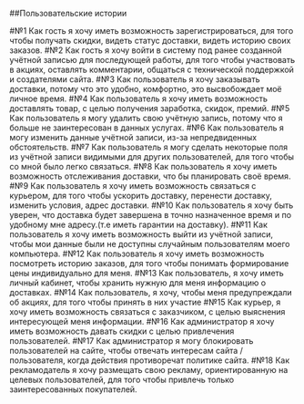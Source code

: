 ##Пользовательские истории

#№1 
Как гость я хочу иметь возможность зарегистрироваться, для того чтобы получать скидки, видеть статус доставки, видеть историю своих заказов. 
#№2 
Как гость я хочу войти в систему под ранее созданной учётной записью для последующей работы, для того чтобы участвовать в акциях, оставлять комментарии, общаться с технической поддержкой и создателями сайта. 
#№3 
Как пользователь я хочу заказывать доставки, потому что это удобно, комфортно, это высвобождает моё личное время. 
#№4 
Как пользователь я хочу иметь возможность доставлять товар, с целью получения заработка, скидок, премий. 
#№5 
Как пользователь я могу удалить свою учётную запись, потому что я больше не заинтересован в данных услугах. 
#№6 
Как пользователь я могу изменить данные учётной записи, из-за непредвиденных обстоятельств. 
#№7 
Как пользователь я могу сделать некоторые поля из учётной записи видимыми для других пользователей, для того чтобы со мной было легко связаться. 
#№8 
Как пользователь я хочу иметь возможность отслеживания доставки, что бы планировать своё время. 
#№9 
Как пользователь я хочу иметь возможность связаться с курьером, для того чтобы ускорить доставку, перенести доставку, изменить условия, адрес доставки. 
#№10 
Как пользователь я хочу быть уверен, что доставка будет завершена в точно назначенное время и по удобному мне адресу.(т.е иметь гарантии на доставку). 
#№11 
Как пользователь я хочу иметь возможность выйти из учётной записи, чтобы мои данные были не доступны случайным пользователям моего компьютера. 
#№12 
Как пользователь я хочу иметь возможность посмотреть историю заказов, для того чтобы понимать формирование цены индивидуально для меня. 
#№13 
Как пользователь, я хочу иметь личный кабинет, чтобы хранить нужную для меня информацию о доставках. 
#№14 
Как пользователь, я хочу, чтобы меня предупреждали об акциях, для того чтобы принять в них участие 
#№15 
Как курьер, я хочу иметь возможность связаться с заказчиком, с целью выяснения интересующей меня информации. 
#№16 
Как администратор я хочу иметь возможность давать скидки с целью привлечения пользователей. 
#№17 
Как администратор я могу блокировать пользователей на сайте, чтобы отвечать интересам сайта / пользователя, когда действия противоречат политике сайта. 
#№18 
Как рекламодатель я хочу размещать свою рекламу, ориентированную на целевых пользователей, для того чтобы привлечь только заинтересованных покупателей.
